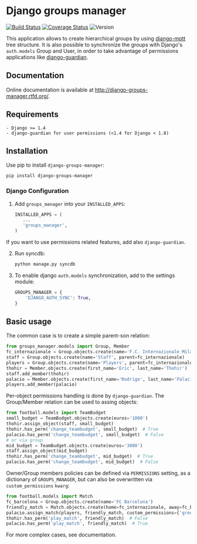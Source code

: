 # Django groups manager

[![Build Status](https://travis-ci.org/vittoriozamboni/django-groups-manager.svg?branch=master)](https://travis-ci.org/vittoriozamboni/django-groups-manager) [![Coverage Status](https://coveralls.io/repos/vittoriozamboni/django-groups-manager/badge.png?branch=master)](https://coveralls.io/r/vittoriozamboni/django-groups-manager?branch=master) ![Version](https://badge.fury.io/py/django-groups-manager.svg)

This application allows to create hierarchical groups by using [django-mptt](https://github.com/django-mptt/django-mptt) tree structure.
It is also possible to synchronize the groups with Django's ``auth.models`` Group and User, in order to take advantage of permissions applications like [django-guardian](https://github.com/lukaszb/django-guardian/).

## Documentation

Online documentation is available at http://django-groups-manager.rtfd.org/.

## Requirements

    - Django >= 1.4
    - django-guardian for user permissions (<1.4 for Django < 1.8)

## Installation

Use pip to install ``django-groups-manager``:

```bash
pip install django-groups-manager
```

### Django Configuration

1. Add ``groups_manager`` into your ``INSTALLED_APPS``:

    ```python
    INSTALLED_APPS = (
       ...
       'groups_manager',
    )
    ```

 If you want to use permissions related features, add also ``django-guardian``.

2. Run syncdb:

    ```bash
    python manage.py syncdb
    ```

3. To enable django ``auth.models`` synchronization, add to the settings module:

    ```python
    GROUPS_MANAGER = {
        'DJANGO_AUTH_SYNC': True,
    }
    ```

## Basic usage

The common case is to create a simple parent-son relation:

```python
from groups_manager.models import Group, Member
fc_internazionale = Group.objects.create(name='F.C. Internazionale Milan')
staff = Group.objects.create(name='Staff', parent=fc_internazionale)
players = Group.objects.create(name='Players', parent=fc_internazionale)
thohir = Member.objects.create(first_name='Eric', last_name='Thohir')
staff.add_member(thohir)
palacio = Member.objects.create(first_name='Rodrigo', last_name='Palacio')
players.add_member(palacio)
```

Per-object permissions handling is done by ``django-guardian``. The Group/Member relation can be used to assing objects:

```python
from football.models import TeamBudget
small_budget = TeamBudget.objects.create(euros='1000')
thohir.assign_object(staff, small_budget)
thohir.has_perm('change_teambudget', small_budget)  # True
palacio.has_perm('change_teambudget', small_budget)  # False
# or via group
mid_budget = TeamBudget.objects.create(euros='3000')
staff.assign_object(mid_budget)
thohir.has_perm('change_teambudget', mid_budget)  # True
palacio.has_perm('change_teambudget', mid_budget)  # False
```

Owner/Group members policies can be defined via ``PERMISSIONS`` setting, as a dictionary of ``GROUPS_MANAGER``, but can also be overwritten via ``custom_permissions`` ``kwarg``:

```python
from football.models import Match
fc_barcelona = Group.objects.create(name='FC Barcelona')
friendly_match = Match.objects.create(home=fc_internazionale, away=fc_barcelona)
palacio.assign_match(players, friendly_match, custom_permissions={'group': ['play']})
thohir.has_perm('play_match', friendly_match)  # False
palacio.has_perm('play_match', friendly_match)  # True
```

For more complex cases, see documentation.
